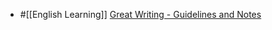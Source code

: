 - #[[English Learning]] [Great Writing - Guidelines and Notes](https://docs.google.com/document/d/1bKF4ADMCFJ0cHKrTXmAVWsdJdIGGaXLfVW5FcBFpryQ)